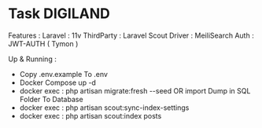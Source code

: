 # Task DIGILAND

Features :
Laravel : 11v
ThirdParty : Laravel Scout
Driver : MeiliSearch
Auth : JWT-AUTH ( Tymon )

Up & Running : 

- Copy .env.example To .env
- Docker Compose up -d
- docker exec : php artisan migrate:fresh --seed   OR    import Dump in SQL Folder To Database
- docker exec : php artisan scout:sync-index-settings
- docker exec : php artisan scout:index posts
